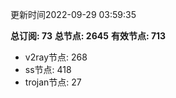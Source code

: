 更新时间2022-09-29 03:59:35

**总订阅: 73**
**总节点: 2645**
**有效节点: 713**
- v2ray节点: 268
- ss节点: 418
- trojan节点: 27
